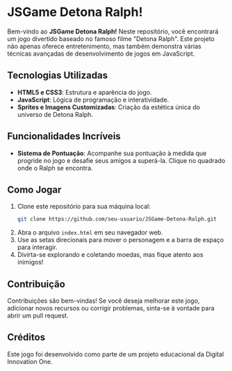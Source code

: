 # **JSGame Detona Ralph!**

Bem-vindo ao **JSGame Detona Ralph!** Neste repositório, você encontrará um jogo divertido baseado no famoso filme "Detona Ralph". Este projeto não apenas oferece entretenimento, mas também demonstra várias técnicas avançadas de desenvolvimento de jogos em JavaScript.

## **Tecnologias Utilizadas**
- **HTML5 e CSS3**: Estrutura e aparência do jogo.
- **JavaScript**: Lógica de programação e interatividade.
- **Sprites e Imagens Customizadas**: Criação da estética única do universo de Detona Ralph.

## **Funcionalidades Incríveis**
- **Sistema de Pontuação**: Acompanhe sua pontuação à medida que progride no jogo e desafie seus amigos a superá-la. Clique no quadrado onde o Ralph se encontra.

## **Como Jogar**
1. Clone este repositório para sua máquina local:
    ```bash
    git clone https://github.com/seu-usuario/JSGame-Detona-Ralph.git
    ```
2. Abra o arquivo `index.html` em seu navegador web.
3. Use as setas direcionais para mover o personagem e a barra de espaço para interagir.
4. Divirta-se explorando e coletando moedas, mas fique atento aos inimigos!

## **Contribuição**
Contribuições são bem-vindas! Se você deseja melhorar este jogo, adicionar novos recursos ou corrigir problemas, sinta-se à vontade para abrir um pull request.

## **Créditos**
Este jogo foi desenvolvido como parte de um projeto educacional da Digital Innovation One.
